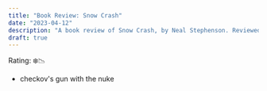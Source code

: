 ```yaml
---
title: "Book Review: Snow Crash"
date: "2023-04-12"
description: "A book review of Snow Crash, by Neal Stephenson. Reviewed by Leo Robinovitch."
draft: true
---
```


Rating: ❄️📉

* checkov's gun with the nuke
